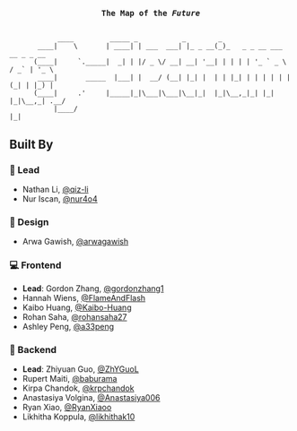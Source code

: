 <h3 align="center">
  <code>The Map of the <i>Future</i></code>
</h3>
<p align="center"><pre><code>
            ____         _____ _           _        _
       ____|    \       | ____| | ___  ___| |_ _ __(_)_   _ _ __ ___   __ _ _ __
      (____|     `._____|  _| | |/ _ \/ __| __| '__| | | | | '_ ` _ \ / _` | '_ \
       ____|       _____  |___| |  __/ (__| |_| |  | | |_| | | | | | | (_| | |_) |
      (____|     .'     |_____|_|\___|\___|\__|_|  |_|\__,_|_| |_| |_|\__,_| .__/
           |____/                                                          |_|
</code></pre></p>

## Built By

### 🧠 Lead

* Nathan Li, [@qiz-li](https://github.com/qiz-li)
* Nur Iscan, [@nur4o4](https://github.com/nur4o4)

### 🎨 Design
- Arwa Gawish, [@arwagawish](https://github.com/arwagawish)

### 💻 Frontend

- **Lead**: Gordon Zhang, [@gordonzhang1](https://github.com/gordonzhang1)
- Hannah Wiens, [@FlameAndFlash](https://github.com/FlameAndFlash)
- Kaibo Huang, [@Kaibo-Huang](https://github.com/Kaibo-Huang)
- Rohan Saha, [@rohansaha27](https://github.com/rohansaha27)
- Ashley Peng, [@a33peng](https://github.com/a33peng)

### 🔧 Backend

* **Lead**: Zhiyuan Guo, [@ZhYGuoL](https://github.com/ZhYGuoL)
* Rupert Maiti, [@baburama](https://github.com/baburama)
* Kirpa Chandok, [@krpchandok](https://github.com/krpchandok)
* Anastasiya Volgina, [@Anastasiya006](https://github.com/Anastasiya006)
* Ryan Xiao, [@RyanXiaoo](https://github.com/RyanXiaoo)
* Likhitha Koppula, [@likhithak10](https://github.com/likhithak10)
